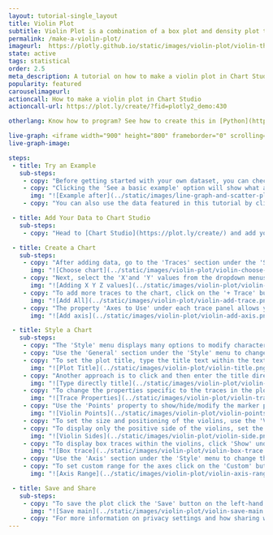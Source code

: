 ```yaml
---
layout: tutorial-single_layout
title: Violin Plot
subtitle: Violin Plot is a combination of a box plot and density plot that shows the distribution shape of the data.
permalink: /make-a-violin-plot/
imageurl:  https://plotly.github.io/static/images/violin-plot/violin-thumb.png
state: active
tags: statistical
order: 2.5
meta_description: A tutorial on how to make a violin plot in Chart Studio.
popularity: featured
carouselimageurl:
actioncall: How to make a violin plot in Chart Studio
actioncall-url: https://plot.ly/create/?fid=plotly2_demo:430

otherlang: Know how to program? See how to create this in [Python](https://plot.ly/python/violin/) or [R](https://plot.ly/r/violin/).

live-graph: <iframe width="900" height="800" frameborder="0" scrolling="no" src="https://plot.ly/~plotly2_demo/430.embed"></iframe>
live-graph-image:

steps:
 - title: Try an Example
   sub-steps:
    - copy: "Before getting started with your own dataset, you can check out an example. First, select the 'Type' menu. Hovering the mouse over the chart type icon will display three options: 1) Charts like this by Chart Studio users, 2) View tutorials on this chart type, and, 3) See a basic example."
    - copy: "Clicking the 'See a basic example' option will show what a sample chart looks like after adding data and editing with the style. You'll also see what labels and style attributes were selected for this specific chart, as well as the end result."
      img: "![Example after](../static/images/line-graph-and-scatter-plot-with-excel/scatter-try-example.gif)"
    - copy: "You can also use the data featured in this tutorial by clicking on 'Open This Data in Chart Studio' on the left-hand side. It'll open in Chart Studio."

 - title: Add Your Data to Chart Studio
   sub-steps:
    - copy: "Head to [Chart Studio](https://plot.ly/create/) and add your data. You have the option of typing directly in the grid, uploading your file, or entering a URL of an online dataset. Chart Studio accepts .xls, .xlsx, or .csv files. For more information on how to enter your data, see [this](https://help.plot.ly/add-data-to-the-plotly-grid/) tutorial."

 - title: Create a Chart
   sub-steps:
    - copy: "After adding data, go to the 'Traces' section under the 'Structure' menu on the left-hand side. Choose the 'Type' of trace, then choose 'Violin' under 'Distributions' chart type."
      img: "![Choose chart](../static/images/violin-plot/violin-choose-chart.png)"
    - copy: "Next, select the 'X'and 'Y' values from the dropdown menus. This will add a violin trace to the chart as seen below."
      img: "![Adding X Y Z values](../static/images/violin-plot/violin-fill-x-y-z.png)"
    - copy: "To add more traces to the chart, click on the '+ Trace' button at the top right corner of the panel in the 'Traces' section under the 'Structure' menu. Add as many traces as needed, until the plot is complete! This is what the plot looks like after adding all the traces."
      img: "![Add All](../static/images/violin-plot/violin-add-trace.png)"
    - copy: "The property 'Axes to Use' under each trace panel allows you to choose the desired 'X Axis' and 'Y Axis' from the dropdown menus to be used as reference axis for the respective trace. If the reference axis is not available in the dropdown, click on the '+' button next to the dropdwon to add a new reference axis associated with the trace."
      img: "![Add axis](../static/images/violin-plot/violin-add-axis.png)"

 - title: Style a Chart
   sub-steps:
    - copy: "The 'Style' menu displays many options to modify characteristics of the overall chart layout or the individual traces. To see more options about styling the chart, visit the [style and layout](https://help.plot.ly/tutorials/#layout) section of the Chart Studio documentation."
    - copy: "Use the 'General' section under the 'Style' menu to change the general style properties such as plot background color, margin color and font sytlings, the layout properties, the modebar and interactive settings."
    - copy: "To set the plot title, type the title text within the textbox provided under the 'Title' property in the 'General' section."
      img: "![Plot Title](../static/images/violin-plot/violin-title.png)"
    - copy: "Another approach is to click and then enter the title directly on the plot interface. The same can be done for the axes title and the legends."
      img: "![Type directly title](../static/images/violin-plot/violin-title-direct.png)"
    - copy: "To change the properties specific to the traces in the plot such trace name, color, etc., go to the 'Traces' section under the 'Style' menu."
      img: "![Trace Properties](../static/images/violin-plot/violin-trace-properties.gif)"
    - copy: "Use the 'Points' property to show/hide/modify the marker points associated with the violins."
      img: "![Violin Points](../static/images/violin-plot/violin-points.gif)"
    - copy: "To set the size and positioning of the violins, use the 'Violin Size and Spacing' property."
    - copy: "To display only the positive side of the violins, set the attribute 'Visible Sides' to 'Positive' and similarly choose 'Negative' to display the negative side of the violins."
      img: "![Violin Sides](../static/images/violin-plot/violin-side.png)"
    - copy: "To display box traces within the violins, click 'Show' under the 'Box' property."
      img: "![Box trace](../static/images/violin-plot/violin-box-trace.png)"
    - copy: "Use the 'Axis' section under the 'Style' menu to change the axis properties such as axes title, lines and tick properties."
    - copy: "To set custom range for the axes click on the 'Custom' button under the 'Range' property."
      img: "![Axis Range](../static/images/violin-plot/violin-axis-range.png)"

 - title: Save and Share
   sub-steps:
    - copy: "To save the plot click the 'Save' button on the left-hand side. A save modal will appear, as seen below, where you can specify the filenames and privacy settings for your plot and data grid."
      img: "![Save main](../static/images/violin-plot/violin-save-main.png)"
    - copy: "For more information on privacy settings and how sharing works, visit Chart Studio's [sharing tutorial](http://help.plot.ly/save-share-and-export-in-plotly/)."
---
```

